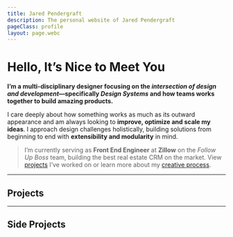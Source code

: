 ```yaml
---
title: Jared Pendergraft
description: The personal website of Jared Pendergraft
pageClass: profile
layout: page.webc
---
```


<profile-wrap webc:nokeep>

# Hello, It’s Nice to Meet You

**I’m a multi-disciplinary designer focusing on the _intersection of design and development_—specifically _Design Systems_ and how teams works together to build amazing products.**

I care deeply about how something works as much as its outward appearance and am always looking to **improve, optimize and scale my ideas**. I approach design challenges holistically, building solutions from beginning to end with **extensibility and modularity** in mind.

</profile-wrap>

> I’m currently serving as **Front End Engineer** at **Zillow** on the _Follow Up Boss_ team, building the best real estate CRM on the market. View [projects](/#projects) I’ve worked on or learn more about my [creative process](/hire/#my-creative-process).

---

## Projects

<gallery webc:for="(project,index) of this.projects.filter(project => project.type === 'featured')" :project="project" webc:nokeep></gallery>

---

## Side Projects

<section class="gallery-sides flow__align--block-start flow__grid flow__grid--columns-auto flow__gap--m">
<gallery-item-side webc:for="(project,index) of this.projects.filter(project => project.type === 'side')" :project="project" webc:nokeep></gallery-item-side>
</section>
